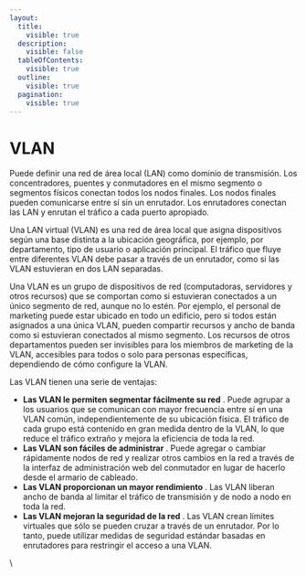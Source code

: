 ```yaml
---
layout:
  title:
    visible: true
  description:
    visible: false
  tableOfContents:
    visible: true
  outline:
    visible: true
  pagination:
    visible: true
---
```


# VLAN

Puede definir una red de área local (LAN) como dominio de transmisión. Los concentradores, puentes y conmutadores en el mismo segmento o segmentos físicos conectan todos los nodos finales. Los nodos finales pueden comunicarse entre sí sin un enrutador. Los enrutadores conectan las LAN y enrutan el tráfico a cada puerto apropiado.

Una LAN virtual (VLAN) es una red de área local que asigna dispositivos según una base distinta a la ubicación geográfica, por ejemplo, por departamento, tipo de usuario o aplicación principal. El tráfico que fluye entre diferentes VLAN debe pasar a través de un enrutador, como si las VLAN estuvieran en dos LAN separadas.

Una VLAN es un grupo de dispositivos de red (computadoras, servidores y otros recursos) que se comportan como si estuvieran conectados a un único segmento de red, aunque no lo estén. Por ejemplo, el personal de marketing puede estar ubicado en todo un edificio, pero si todos están asignados a una única VLAN, pueden compartir recursos y ancho de banda como si estuvieran conectados al mismo segmento. Los recursos de otros departamentos pueden ser invisibles para los miembros de marketing de la VLAN, accesibles para todos o solo para personas específicas, dependiendo de cómo configure la VLAN.

Las VLAN tienen una serie de ventajas:

* **Las VLAN le permiten segmentar fácilmente su red** . Puede agrupar a los usuarios que se comunican con mayor frecuencia entre sí en una VLAN común, independientemente de su ubicación física. El tráfico de cada grupo está contenido en gran medida dentro de la VLAN, lo que reduce el tráfico extraño y mejora la eficiencia de toda la red.
* **Las VLAN son fáciles de administrar** . Puede agregar o cambiar rápidamente nodos de red y realizar otros cambios en la red a través de la interfaz de administración web del conmutador en lugar de hacerlo desde el armario de cableado.
* **Las VLAN proporcionan un mayor rendimiento** . Las VLAN liberan ancho de banda al limitar el tráfico de transmisión y de nodo a nodo en toda la red.
* **Las VLAN mejoran la seguridad de la red** . Las VLAN crean límites virtuales que sólo se pueden cruzar a través de un enrutador. Por lo tanto, puede utilizar medidas de seguridad estándar basadas en enrutadores para restringir el acceso a una VLAN.

\
